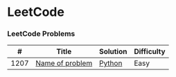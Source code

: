 LeetCode
========

### LeetCode Problems


| # | Title | Solution | Difficulty |
|---| ----- | -------- | ---------- |
|1207|[Name of problem](https://leetcode.com/problems/problem/) | [Python](./code/)|Easy|
